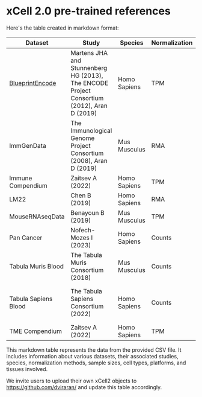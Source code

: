 # xCell 2.0 pre-trained references

Here's the table created in markdown format:



| Dataset | Study | Species | Normalization | nSamples/Cells | nCellTypes | Platform | Tissues |
|---------|-------|---------|---------------|----------------|------------|----------|---------|
| [BlueprintEncode](/references/BlueprintEncode.xCell2Ref.rds) | Martens JHA and Stunnenberg HG (2013), The ENCODE Project Consortium (2012), Aran D (2019) | Homo Sapiens | TPM | 259 | 43 | RNA-seq | Mixed |
| ImmGenData | The Immunological Genome Project Consortium (2008), Aran D (2019) | Mus Musculus | RMA | 843 | 19 | Microarray | Immune/Blood |
| Immune Compendium | Zaitsev A (2022) | Homo Sapiens | TPM | 3626 | 40 | RNA-seq | Immune/Blood |
| LM22 | Chen B (2019) | Homo Sapiens | RMA | 113 | 22 | Microarray | Mixed |
| MouseRNAseqData | Benayoun B (2019) | Mus Musculus | TPM | 358 | 18 | RNA-seq | Mixed |
| Pan Cancer | Nofech-Mozes I (2023) | Homo Sapiens | Counts | 25084 | 29 | scRNA-seq | Tumor |
| Tabula Muris Blood | The Tabula Muris Consortium (2018) | Mus Musculus | Counts | 11145 | 6 | scRNA-seq | Bone Marrow, Spleen, Thymus |
| Tabula Sapiens Blood | The Tabula Sapiens Consortium (2022) | Homo Sapiens | Counts | 11921 | 18 | scRNA-seq | Blood, Lymph_Node, Spleen, Thymus, Bone Marrow |
| TME Compendium | Zaitsev A (2022) | Homo Sapiens | TPM | 8146 | 25 | RNA-seq | Tumor |

This markdown table represents the data from the provided CSV file. It includes information about various datasets, their associated studies, species, normalization methods, sample sizes, cell types, platforms, and tissues involved.


We invite users to upload their own xCell2 objects to https://github.com/dviraran/ and update this table accordingly.
